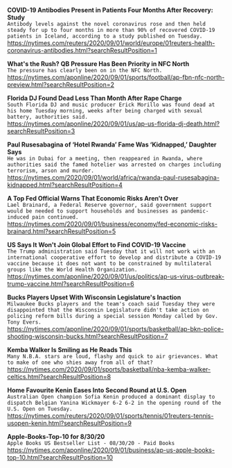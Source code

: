 **COVID-19 Antibodies Present in Patients Four Months After Recovery: Study**\
`Antibody levels against the novel coronavirus rose and then held steady for up to four months in more than 90% of recovered COVID-19 patients in Iceland, according to a study published on Tuesday. `\
https://nytimes.com/reuters/2020/09/01/world/europe/01reuters-health-coronavirus-antibodies.html?searchResultPosition=1

**What's the Rush? QB Pressure Has Been Priority in NFC North**\
`The pressure has clearly been on in the NFC North.`\
https://nytimes.com/aponline/2020/09/01/sports/football/ap-fbn-nfc-north-preview.html?searchResultPosition=2

**Florida DJ Found Dead Less Than Month After Rape Charge**\
`South Florida DJ and music producer Erick Morillo was found dead at his home Tuesday morning, weeks after being charged with sexual battery, authorities said. `\
https://nytimes.com/aponline/2020/09/01/us/ap-us-florida-dj-death.html?searchResultPosition=3

**Paul Rusesabagina of ‘Hotel Rwanda’ Fame Was ‘Kidnapped,’ Daughter Says**\
`He was in Dubai for a meeting, then reappeared in Rwanda, where authorities said the famed hotelier was arrested on charges including terrorism, arson and murder.`\
https://nytimes.com/2020/09/01/world/africa/rwanda-paul-rusesabagina-kidnapped.html?searchResultPosition=4

**A Top Fed Official Warns That Economic Risks Aren’t Over**\
`Lael Brainard, a Federal Reserve governor, said government support would be needed to support households and businesses as pandemic-induced pain continued.`\
https://nytimes.com/2020/09/01/business/economy/fed-economic-risks-brainard.html?searchResultPosition=5

**US Says It Won't Join Global Effort to Find COVID-19 Vaccine**\
`The Trump administration said Tuesday that it will not work with an international cooperative effort to develop and distribute a COVID-19 vaccine because it does not want to be constrained by multilateral groups like the World Health Organization.`\
https://nytimes.com/aponline/2020/09/01/us/politics/ap-us-virus-outbreak-trump-vaccine.html?searchResultPosition=6

**Bucks Players Upset With Wisconsin Legislature's Inaction**\
`Milwaukee Bucks players and the team's coach said Tuesday they were disappointed that the Wisconsin Legislature didn't take action on policing reform bills during a special session Monday called by Gov. Tony Evers.`\
https://nytimes.com/aponline/2020/09/01/sports/basketball/ap-bkn-police-shooting-wisconsin-bucks.html?searchResultPosition=7

**Kemba Walker Is Smiling as He Reads This**\
`Many N.B.A. stars are loud, flashy and quick to air grievances. What to make of one who shies away from all of that?`\
https://nytimes.com/2020/09/01/sports/basketball/nba-kemba-walker-celtics.html?searchResultPosition=8

**Home Favourite Kenin Eases Into Second Round at U.S. Open**\
`Australian Open champion Sofia Kenin produced a dominant display to dispatch Belgian Yanina Wickmayer 6-2 6-2 in the opening round of the U.S. Open on Tuesday.`\
https://nytimes.com/reuters/2020/09/01/sports/tennis/01reuters-tennis-usopen-kenin.html?searchResultPosition=9

**Apple-Books-Top-10 for 8/30/20**\
`Apple Books US Bestseller List - 08/30/20 - Paid Books `\
https://nytimes.com/aponline/2020/09/01/business/ap-us-apple-books-top-10.html?searchResultPosition=10

